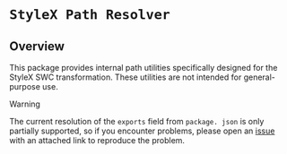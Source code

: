 # `StyleX Path Resolver`

## Overview

This package provides internal path utilities specifically designed for the
StyleX SWC transformation. These utilities are not intended for general-purpose
use.

> [!WARNING]
> The current resolution of the `exports` field from `package. json`
> is only partially supported, so if you encounter problems, please open an
> [issue](https://github.com/Dwlad90/stylex-swc-plugin/issues/new) with an
> attached link to reproduce the problem.
